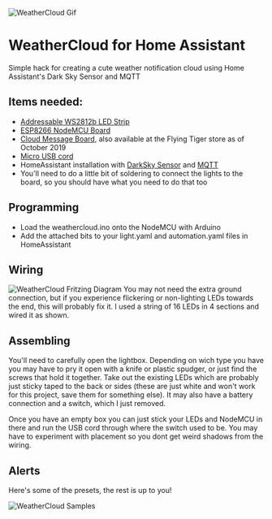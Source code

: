 ![WeatherCloud Gif](https://github.com/sfgabe/OITProjects/blob/master/WeatherCloud/weathercloud.gif?raw=true)

# WeatherCloud for Home Assistant

Simple hack for creating a cute weather notification cloud using Home Assistant's Dark Sky Sensor and MQTT

## Items needed:
- [Addressable WS2812b LED Strip](https://amzn.to/2pdQLTb)
- [ESP8266 NodeMCU Board](https://amzn.to/2OI6TXE)
- [Cloud Message Board](https://amzn.to/32q3dha), also available at the Flying Tiger store as of October 2019
- [Micro USB cord](https://amzn.to/32bolba)
- HomeAssistant installation with [DarkSky Sensor](https://www.home-assistant.io/integrations/darksky/) and [MQTT](https://www.home-assistant.io/integrations/mqtt)
- You'll need to do a little bit of soldering to connect the lights to the board, so you should have what you need to do that too

## Programming
- Load the weathercloud.ino onto the NodeMCU with Arduino
- Add the attached bits to your light.yaml and automation.yaml files in HomeAssistant

## Wiring
![WeatherCloud Fritzing Diagram](https://github.com/sfgabe/OITProjects/blob/master/WeatherCloud/weathercloud.png?raw=true)
You may not need the extra ground connection, but if you experience flickering or non-lighting LEDs towards the end, this will probably fix it. I used a string of 16 LEDs in 4 sections and wired it as shown.

## Assembling
You'll need to carefully open the lightbox. Depending on wich type you have you may have to pry it open with a knife or plastic spudger, or just find the screws that hold it together. Take out the existing LEDs which are probably just sticky taped to the back or sides (these are just white and won't work for this project, save them for something else). It may also have a battery connection and a switch, which I just removed. 

Once you have an empty box you can just stick your LEDs and NodeMCU in there and run the USB cord through where the switch used to be. You may have to experiment with placement so you dont get weird shadows from the wiring.

## Alerts
Here's some of the presets, the rest is up to you!

![WeatherCloud Samples](https://github.com/sfgabe/OITProjects/blob/master/WeatherCloud/weathercloud.jpg?raw=true)
